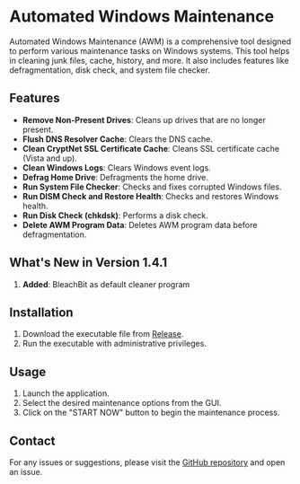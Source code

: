 # Automated Windows Maintenance

Automated Windows Maintenance (AWM) is a comprehensive tool designed to perform various maintenance tasks on Windows systems. This tool helps in cleaning junk files, cache, history, and more. It also includes features like defragmentation, disk check, and system file checker.

## Features

- **Remove Non-Present Drives**: Cleans up drives that are no longer present.
- **Flush DNS Resolver Cache**: Clears the DNS cache.
- **Clean CryptNet SSL Certificate Cache**: Cleans SSL certificate cache (Vista and up).
- **Clean Windows Logs**: Clears Windows event logs.
- **Defrag Home Drive**: Defragments the home drive.
- **Run System File Checker**: Checks and fixes corrupted Windows files.
- **Run DISM Check and Restore Health**: Checks and restores Windows health.
- **Run Disk Check (chkdsk)**: Performs a disk check.
- **Delete AWM Program Data**: Deletes AWM program data before defragmentation.

## What's New in Version 1.4.1

1. **Added**: BleachBit as default cleaner program

## Installation

1. Download the executable file from [Release](https://github.com/jeffsteveanus/Automated-Windows-Maintenance/releases).
2. Run the executable with administrative privileges.

## Usage

1. Launch the application.
2. Select the desired maintenance options from the GUI.
3. Click on the "START NOW" button to begin the maintenance process.

## Contact

For any issues or suggestions, please visit the [GitHub repository](https://github.com/jeffsteveanus/Automated-Windows-Maintenance/) and open an issue.

